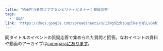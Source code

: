 ```yaml
---
title: 'Web担当者向けアクセシビリティセミナー：質疑応答'
tags:
  - 'Q&A'
link: 'https://docs.google.com/spreadsheets/d/13NgdZzhzGqzlkaHjQlLvGmb75TflmhEap-vrnPTZogg/edit?usp=sharing'
---
```


同タイトルのイベントの質疑応答で集められた質問と回答。なおイベントの資料や動画のアーカイブは[connpassにあります](https://connpass.com/event/22195/)。
